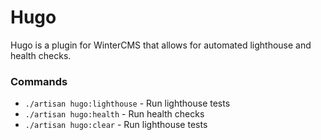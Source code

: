 # Hugo

Hugo is a plugin for WinterCMS that allows for automated lighthouse and health checks.

### Commands

- `./artisan hugo:lighthouse` - Run lighthouse tests
- `./artisan hugo:health` - Run health checks
- `./artisan hugo:clear` - Run lighthouse tests
